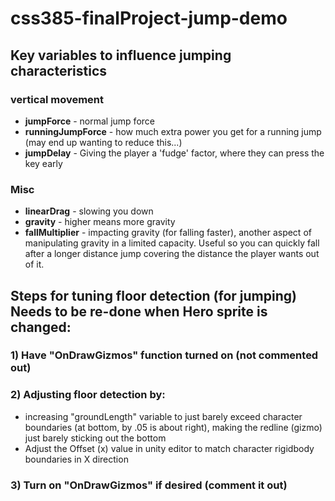 # css385-finalProject-jump-demo

## Key variables to influence jumping characteristics
### vertical movement
- **jumpForce** - normal jump force
- **runningJumpForce** - how much extra power you get for a running jump (may end up wanting to reduce this...)
- **jumpDelay** - Giving the player a 'fudge' factor, where they can press the key early

### Misc
- **linearDrag** - slowing you down
- **gravity** -  higher means more gravity
- **fallMultiplier** - impacting gravity (for falling faster), another aspect of manipulating gravity in a limited capacity. Useful so you can quickly fall after a longer distance jump covering the distance the player wants out of it.


## Steps for tuning floor detection (for jumping) Needs to be re-done when Hero sprite is changed:
### 1) Have "OnDrawGizmos" function turned on (not commented out)
### 2) Adjusting floor detection by:
- increasing "groundLength" variable to just barely exceed character boundaries (at bottom, by .05 is about right), making the redline (gizmo) just barely sticking out the bottom
- Adjust the Offset (x) value in unity editor to match character rigidbody boundaries in X direction
### 3) Turn on "OnDrawGizmos" if desired (comment it out)
